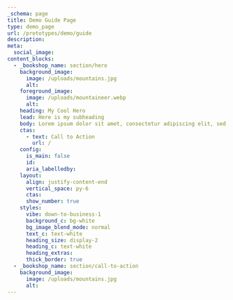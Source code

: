 ```yaml
---
_schema: page
title: Demo Guide Page
type: demo_page
url: /prototypes/demo/guide
description:
meta:
  social_image:
content_blocks:
  - _bookshop_name: section/hero
    background_image:
      image: /uploads/mountains.jpg
      alt:
    foreground_image:
      image: /uploads/mountaineer.webp
      alt:
    heading: My Cool Hero
    lead: Here is my subheading
    body: Lorem ipsum dolor sit amet, consectetur adipiscing elit, sed do eiusmod tempor incididunt ut labore et dolore magna aliqua. Ut enim ad minim veniam, quis nostrud exercitation ullamco laboris nisi ut aliquip ex ea commodo consequat.
    ctas:
      - text: Call to Action
        url: /
    config:
      is_main: false
      id:
      aria_labelledby:
    layout:
      align: justify-content-end
      vertical_space: py-6
      ctas:
      show_number: true
    styles:
      vibe: down-to-business-1
      background_c: bg-white
      bg_image_blend_mode: normal
      text_c: text-white
      heading_size: display-2
      heading_c: text-white
      heading_extras:
      thick_border: true
  - _bookshop_name: section/call-to-action
    background_image:
      image: /uploads/mountains.jpg
      alt:
---
```

